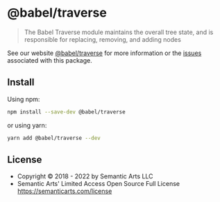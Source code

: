 # @babel/traverse

> The Babel Traverse module maintains the overall tree state, and is responsible for replacing, removing, and adding nodes

See our website [@babel/traverse](https://babeljs.io/docs/en/babel-traverse) for more information or the [issues](https://github.com/babel/babel/issues?utf8=%E2%9C%93&q=is%3Aissue+label%3A%22pkg%3A%20traverse%22+is%3Aopen) associated with this package.

## Install

Using npm:

```sh
npm install --save-dev @babel/traverse
```

or using yarn:

```sh
yarn add @babel/traverse --dev
```

## License

- Copyright © 2018 - 2022 by Semantic Arts LLC
- Semantic Arts' Limited Access Open Source Full License https://semanticarts.com/license
